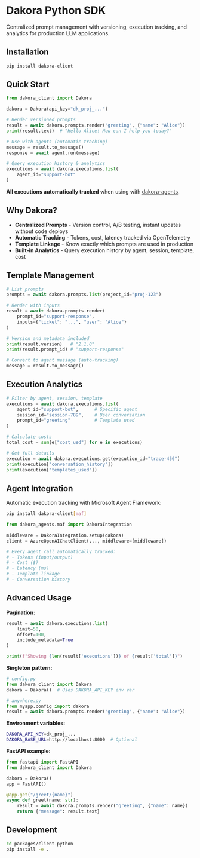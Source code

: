 # Dakora Python SDK

Centralized prompt management with versioning, execution tracking, and analytics for production LLM applications.

## Installation

```bash
pip install dakora-client
```

## Quick Start

```python
from dakora_client import Dakora

dakora = Dakora(api_key="dk_proj_...")

# Render versioned prompts
result = await dakora.prompts.render("greeting", {"name": "Alice"})
print(result.text)  # "Hello Alice! How can I help you today?"

# Use with agents (automatic tracking)
message = result.to_message()
response = await agent.run(message)

# Query execution history & analytics
executions = await dakora.executions.list(
    agent_id="support-bot"
)
```

**All executions automatically tracked** when using with [dakora-agents](../agents).

## Why Dakora?

- **Centralized Prompts** - Version control, A/B testing, instant updates without code deploys
- **Automatic Tracking** - Tokens, cost, latency tracked via OpenTelemetry
- **Template Linkage** - Know exactly which prompts are used in production
- **Built-in Analytics** - Query execution history by agent, session, template, cost

## Template Management

```python
# List prompts
prompts = await dakora.prompts.list(project_id="proj-123")

# Render with inputs
result = await dakora.prompts.render(
    prompt_id="support-response",
    inputs={"ticket": "...", "user": "Alice"}
)

# Version and metadata included
print(result.version)   # "2.1.0"
print(result.prompt_id) # "support-response"

# Convert to agent message (auto-tracking)
message = result.to_message()
```

## Execution Analytics

```python
# Filter by agent, session, template
executions = await dakora.executions.list(
    agent_id="support-bot",      # Specific agent
    session_id="session-789",    # User conversation
    prompt_id="greeting"         # Template used
)

# Calculate costs
total_cost = sum(e["cost_usd"] for e in executions)

# Get full details
execution = await dakora.executions.get(execution_id="trace-456")
print(execution["conversation_history"])
print(execution["templates_used"])
```

## Agent Integration

Automatic execution tracking with Microsoft Agent Framework:

```bash
pip install dakora-client[maf]
```

```python
from dakora_agents.maf import DakoraIntegration

middleware = DakoraIntegration.setup(dakora)
client = AzureOpenAIChatClient(..., middleware=[middleware])

# Every agent call automatically tracked:
# - Tokens (input/output)
# - Cost ($)
# - Latency (ms)
# - Template linkage
# - Conversation history
```

## Advanced Usage

**Pagination:**

```python
result = await dakora.executions.list(
    limit=50,
    offset=100,
    include_metadata=True
)

print(f"Showing {len(result['executions'])} of {result['total']}")
```

**Singleton pattern:**

```python
# config.py
from dakora_client import Dakora
dakora = Dakora()  # Uses DAKORA_API_KEY env var

# anywhere.py
from myapp.config import dakora
result = await dakora.prompts.render("greeting", {"name": "Alice"})
```

**Environment variables:**

```bash
DAKORA_API_KEY=dk_proj_...
DAKORA_BASE_URL=http://localhost:8000  # Optional
```

**FastAPI example:**

```python
from fastapi import FastAPI
from dakora_client import Dakora

dakora = Dakora()
app = FastAPI()

@app.get("/greet/{name}")
async def greet(name: str):
    result = await dakora.prompts.render("greeting", {"name": name})
    return {"message": result.text}
```

## Development

```bash
cd packages/client-python
pip install -e .
```